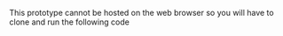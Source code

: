 This prototype cannot be hosted on the web browser so you will have to clone and run the following code
